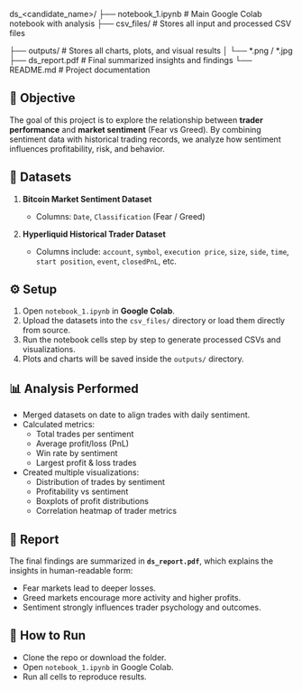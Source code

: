 ds_<candidate_name>/
├── notebook_1.ipynb # Main Google Colab notebook with analysis
├── csv_files/ # Stores all input and processed CSV files

├── outputs/ # Stores all charts, plots, and visual results
│ └── *.png / *.jpg
├── ds_report.pdf # Final summarized insights and findings
└── README.md # Project documentation


## 📌 Objective
The goal of this project is to explore the relationship between **trader performance** and **market sentiment** (Fear vs Greed). By combining sentiment data with historical trading records, we analyze how sentiment influences profitability, risk, and behavior.

## 📂 Datasets
1. **Bitcoin Market Sentiment Dataset**
   - Columns: `Date`, `Classification` (Fear / Greed)

2. **Hyperliquid Historical Trader Dataset**
   - Columns include: `account`, `symbol`, `execution price`, `size`, `side`, `time`, `start position`, `event`, `closedPnL`, etc.

## ⚙️ Setup
1. Open `notebook_1.ipynb` in **Google Colab**.  
2. Upload the datasets into the `csv_files/` directory or load them directly from source.  
3. Run the notebook cells step by step to generate processed CSVs and visualizations.  
4. Plots and charts will be saved inside the `outputs/` directory.  

## 📊 Analysis Performed
- Merged datasets on date to align trades with daily sentiment.  
- Calculated metrics:  
  - Total trades per sentiment  
  - Average profit/loss (PnL)  
  - Win rate by sentiment  
  - Largest profit & loss trades  
- Created multiple visualizations:  
  - Distribution of trades by sentiment  
  - Profitability vs sentiment  
  - Boxplots of profit distributions  
  - Correlation heatmap of trader metrics  

## 📑 Report
The final findings are summarized in **`ds_report.pdf`**, which explains the insights in human-readable form:
- Fear markets lead to deeper losses.  
- Greed markets encourage more activity and higher profits.  
- Sentiment strongly influences trader psychology and outcomes.  

## 🚀 How to Run
- Clone the repo or download the folder.  
- Open `notebook_1.ipynb` in Google Colab.  
- Run all cells to reproduce results.  
